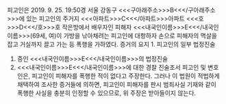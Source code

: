 피고인은 2019. 9. 25. 19:50경 서울 강동구 <<<구아래주소>>>B<<</구아래주소>>>에 있는 피고인의 주거지 <<<아파트>>>C<<</아파트>>>아파트 <<<호>>>D<<</호>>>호 작은방에서 배우자인 피해자 <<<내국인이름>>>E<<</내국인이름>>>(69세, 여)이 가방을 낚아채려는 피고인에 대항하자 손으로 피해자의 멱살을 잡고 거실까지 끌고 가는 등 폭행을 가하였다.
증거의 요지 1. 피고인의 일부 법정진술
1. 증인 <<<내국인이름>>>E<<</내국인이름>>>의 법정진술
1. <<<내국인이름>>>E<<</내국인이름>>>에 대한 경찰 진술조서
피고인 및 변호인은, 피고인이 피해자를 폭행한 적이 없다고 주장한다.
그러나 이 법원이 적법하게 채택하여 조사한 증거들에 의하면, 피고인이 피해자를 판시 범죄사실 기재와 같이 폭행한 사실을 충분히 인정할 수 있으므로, 위 주장은 받아들이지 않는다.